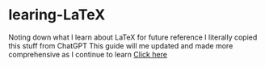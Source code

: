# learing-LaTeX
Noting down what I learn about LaTeX for future reference
I literally copied this stuff from ChatGPT
This guide will me updated and made more comprehensive as I continue to learn
<a href="https://github.com/amoghmpanhale/learing-LaTeX/blob/main/guide.md">Click here</a>
